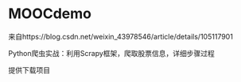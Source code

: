 # MOOCdemo
来自https://blog.csdn.net/weixin_43978546/article/details/105117901

Python爬虫实战：利用Scrapy框架，爬取股票信息，详细步骤过程

提供下载项目
